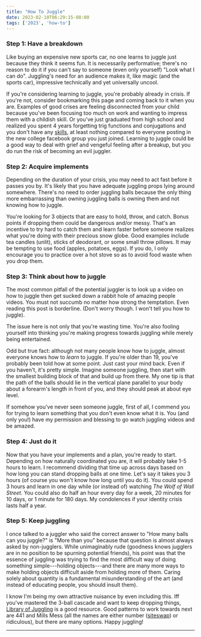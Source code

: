 ```yaml
---
title: "How To Juggle"
date: 2023-02-10T06:29:15-08:00
tags: ['2023', 'how-to']
---
```


### Step 1: Have a breakdown
Like buying an expensive new sports car, no one learns to juggle just because they think it seems fun.
It is necessarily performative; there's no reason to do it if you can't say to someone (even only yourself) "Look what I can do".
Juggling's need for an audience makes it, like magic (and the sports car), impressive technically and yet universally uncool.

If you're considering learning to juggle, you're probably already in crisis.
If you're not, consider bookmarking this page and coming back to it when you are.
Examples of good crises are feeling disconnected from your child because you've been focusing too much on work and wanting to impress them with a childish skill.
Or you've just graduated from high school and realized you spent 4 years forgetting trig functions and conjugations and you don't have any [skills](https://www.youtube.com/watch?v=XsiiIa6bs9I), at least nothing compared to everyone posting in the new college facebook group you just joined.
Learning to juggle could be a good way to deal with grief and vengeful feeling after a breakup, but you do run the risk of becoming an evil juggler.

### Step 2: Acquire implements
Depending on the duration of your crisis, you may need to act fast before it passes you by.
It's likely that you have adequate juggling props lying around somewhere.
There's no need to order juggling balls because the only thing more embarrassing than owning juggling balls is owning them and not knowing how to juggle.

You're looking for 3 objects that are easy to hold, throw, and catch.
Bonus points if dropping them could be dangerous and/or messy.
That's an incentive to try hard to catch them and learn faster before someone realizes what you're doing with their precious snow globe.
Good examples include tea candles (unlit), sticks of deodorant, or some small throw pillows.
It may be tempting to use food (apples, potatoes, eggs).
If you do, I only encourage you to practice over a hot stove so as to avoid food waste when you drop them.

### Step 3: Think about how to juggle
The most common pitfall of the potential juggler is to look up a video on how to juggle then get sucked down a rabbit hole of amazing people videos.
You must not succumb no matter how strong the temptation.
Even reading this post is borderline.
(Don't worry though. I won't tell you how to juggle).

The issue here is not only that you're wasting time.
You're also fooling yourself into thinking you're making progress towards juggling while merely being entertained.

Odd but true fact: although not many people know how to juggle, almost everyone knows how to *learn* to juggle.
If you're older than 19, you've probably been told how at some point.
Just cast your mind back.
Even if you haven't, it's pretty simple.
Imagine someone juggling, then start with the smallest building block of that and build up from there.
My one tip is that the path of the balls should lie in the vertical plane parallel to your body about a forearm's length in front of you, and they should peak at about eye level.

If somehow you've never seen someone juggle, first of all, I commend you for trying to learn something that you don't even know what it is.
You (and only you!) have my permission and blessing to go watch juggling videos and be amazed.

### Step 4: Just do it
Now that you have your implements and a plan, you're ready to start.
Depending on how naturally coordinated you are, it will probably take 1-5 hours to learn.
I recommend dividing that time up across days based on how long you can stand dropping balls at one time.
Let's say it takes you 3 hours (of course you won't know how long until you do it).
You could spend 3 hours and learn in one day while (or instead of) watching *The Wolf of Wall Street*.
You could also do half an hour every day for a week, 20 minutes for 10 days, or 1 minute for 180 days.
My condolences if your identity crisis lasts half a year.

### Step 5: Keep juggling
I once talked to a juggler who said the correct answer to "How many balls can you juggle?" is "More than you" because that question is almost always asked by non-jugglers.
While unimaginably rude (goodness knows jugglers are in no position to be spurning potential friends), his point was that the essence of juggling was trying to find the most difficult way of doing something simple---holding objects---and there are many more ways to make holding objects difficult aside from holding more of them.
Caring solely about quantity is a fundamental misunderstanding of the art (and instead of educating people, you should insult them).

I know I'm being my own attractive nuisance by even including this.
Iff you've mastered the 3-ball cascade and want to keep dropping things, [Library of Juggling](https://www.libraryofjuggling.com/) is a good resource.
Good patterns to work towards next are 441 and Mills Mess (all the names are either number ([siteswap](https://en.wikipedia.org/wiki/Siteswap)) or ridiculous), but there are many options. Happy juggling!

---

